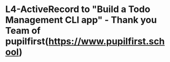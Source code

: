 # L4-ActiveRecord   to  "Build a Todo Management CLI app"  -  Thank you Team of pupilfirst(https://www.pupilfirst.school)

